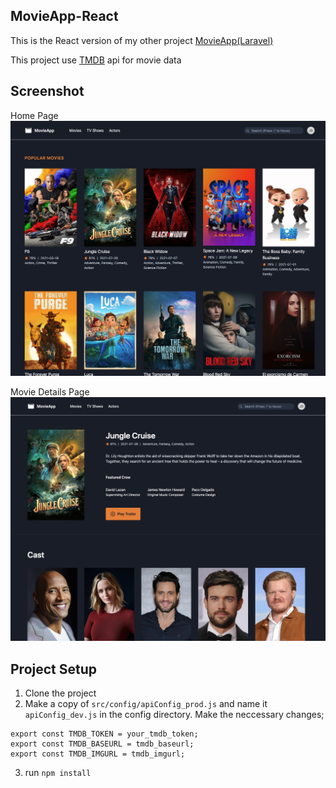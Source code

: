 
## MovieApp-React

This is the React version of my other project [MovieApp(Laravel)](https://github.com/gid-code/moviapp)

This project use [TMDB](https://developers.themoviedb.org/3/getting-started/introduction) api for movie data

## Screenshot

Home Page
![image](screenshot_home.png)

Movie Details Page
![image](screenshot_details.png)

## Project Setup

1. Clone the project
2. Make a copy of `src/config/apiConfig_prod.js` and name it `apiConfig_dev.js` in the config directory.
Make the neccessary changes;
```
export const TMDB_TOKEN = your_tmdb_token;
export const TMDB_BASEURL = tmdb_baseurl;
export const TMDB_IMGURL = tmdb_imgurl;
```
3. run `npm install`
